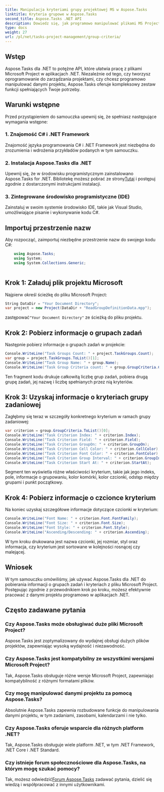 ```yaml
---
title: Manipulacja kryteriami grupy projektowej MS w Aspose.Tasks
linktitle: Kryteria grupowe w Aspose.Tasks
second_title: Aspose.Tasks .NET API
description: Dowiedz się, jak programowo manipulować plikami MS Project w .NET przy użyciu Aspose.Tasks. Pobierz przykłady krok po kroku informacji o grupach zadań i kryteriach.
type: docs
weight: 27
url: /pl/net/tasks-project-management/group-criteria/
---
```

## Wstęp
Aspose.Tasks dla .NET to potężne API, które ułatwia pracę z plikami Microsoft Project w aplikacjach .NET. Niezależnie od tego, czy tworzysz oprogramowanie do zarządzania projektami, czy chcesz programowo manipulować danymi projektu, Aspose.Tasks oferuje kompleksowy zestaw funkcji spełniających Twoje potrzeby.
## Warunki wstępne
Przed przystąpieniem do samouczka upewnij się, że spełniasz następujące wymagania wstępne:
### 1. Znajomość C# i .NET Framework
Znajomość języka programowania C# i .NET Framework jest niezbędna do zrozumienia i wdrożenia przykładów podanych w tym samouczku.
### 2. Instalacja Aspose.Tasks dla .NET
 Upewnij się, że w środowisku programistycznym zainstalowano Aspose.Tasks for .NET. Bibliotekę możesz pobrać ze strony[Tutaj](https://releases.aspose.com/tasks/net/) i postępuj zgodnie z dostarczonymi instrukcjami instalacji.
### 3. Zintegrowane środowisko programistyczne (IDE)
Zainstaluj w swoim systemie środowisko IDE, takie jak Visual Studio, umożliwiające pisanie i wykonywanie kodu C#.

## Importuj przestrzenie nazw
Aby rozpocząć, zaimportuj niezbędne przestrzenie nazw do swojego kodu C#:
```csharp
    using Aspose.Tasks;
    using System;
    using System.Collections.Generic;
    
```
## Krok 1: Załaduj plik projektu Microsoft
Najpierw określ ścieżkę do pliku Microsoft Project:
```csharp
String DataDir = "Your Document Directory";
var project = new Project(DataDir + "ReadGroupDefinitionData.mpp");
```
 zastępować`"Your Document Directory"` ze ścieżką do pliku projektu.
## Krok 2: Pobierz informacje o grupach zadań
Następnie pobierz informacje o grupach zadań w projekcie:
```csharp
Console.WriteLine("Task Groups Count: " + project.TaskGroups.Count);
var group = project.TaskGroups.ToList()[1];
Console.WriteLine("Task Group Name: " + group.Name);
Console.WriteLine("Task Group Criteria count: " + group.GroupCriteria.Count);
```
Ten fragment kodu drukuje całkowitą liczbę grup zadań, pobiera drugą grupę zadań, jej nazwę i liczbę spełnianych przez nią kryteriów.
## Krok 3: Uzyskaj informacje o kryteriach grupy zadaniowej
Zagłębmy się teraz w szczegóły konkretnego kryterium w ramach grupy zadaniowej:
```csharp
var criterion = group.GroupCriteria.ToList()[0];
Console.WriteLine("Task Criterion Index: " + criterion.Index);
Console.WriteLine("Task Criterion Field: " + criterion.Field);
Console.WriteLine("Task Criterion GroupOn: " + criterion.GroupOn);
Console.WriteLine("Task Criterion Cell Color: " + criterion.CellColor);
Console.WriteLine("Task Criterion Font Color: " + criterion.FontColor);
Console.WriteLine("Task Criterion Group Interval: " + criterion.GroupInterval);
Console.WriteLine("Task Criterion Start At: " + criterion.StartAt);
```
Segment ten wyświetla różne właściwości kryterium, takie jak jego indeks, pole, informacje o grupowaniu, kolor komórki, kolor czcionki, odstęp między grupami i punkt początkowy.
## Krok 4: Pobierz informacje o czcionce kryterium
Na koniec uzyskaj szczegółowe informacje dotyczące czcionki w kryterium:
```csharp
Console.WriteLine("Font Name: " + criterion.Font.FontFamily);
Console.WriteLine("Font Size: " + criterion.Font.Size);
Console.WriteLine("Font Style: " + criterion.Font.Style);
Console.WriteLine("Ascending/Descending: " + criterion.Ascending);
```
W tym kroku drukowana jest nazwa czcionki, jej rozmiar, styl oraz informacja, czy kryterium jest sortowane w kolejności rosnącej czy malejącej.

## Wniosek
W tym samouczku omówiliśmy, jak używać Aspose.Tasks dla .NET do pobierania informacji o grupach zadań i kryteriach z pliku Microsoft Project. Postępując zgodnie z przewodnikiem krok po kroku, możesz efektywnie pracować z danymi projektu programowo w aplikacjach .NET.
## Często zadawane pytania
### Czy Aspose.Tasks może obsługiwać duże pliki Microsoft Project?
Aspose.Tasks jest zoptymalizowany do wydajnej obsługi dużych plików projektów, zapewniając wysoką wydajność i niezawodność.
### Czy Aspose.Tasks jest kompatybilny ze wszystkimi wersjami Microsoft Project?
Tak, Aspose.Tasks obsługuje różne wersje Microsoft Project, zapewniając kompatybilność z różnymi formatami plików.
### Czy mogę manipulować danymi projektu za pomocą Aspose.Tasks?
Absolutnie Aspose.Tasks zapewnia rozbudowane funkcje do manipulowania danymi projektu, w tym zadaniami, zasobami, kalendarzami i nie tylko.
### Czy Aspose.Tasks oferuje wsparcie dla różnych platform .NET?
Tak, Aspose.Tasks obsługuje wiele platform .NET, w tym .NET Framework, .NET Core i .NET Standard.
### Czy istnieje forum społecznościowe dla Aspose.Tasks, na którym mogę szukać pomocy?
 Tak, możesz odwiedzić[Forum Aspose.Tasks](https://forum.aspose.com/c/tasks/15) zadawać pytania, dzielić się wiedzą i współpracować z innymi użytkownikami.